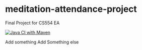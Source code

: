 # meditation-attendance-project
Final Project for CS554 EA

[![Java CI with Maven](https://github.com/CS544-EA-TEAM-8/meditation-attendance-project/actions/workflows/maven.yml/badge.svg?branch=main)](https://github.com/CS544-EA-TEAM-8/meditation-attendance-project/actions/workflows/maven.yml)

Add something
Add Something else
